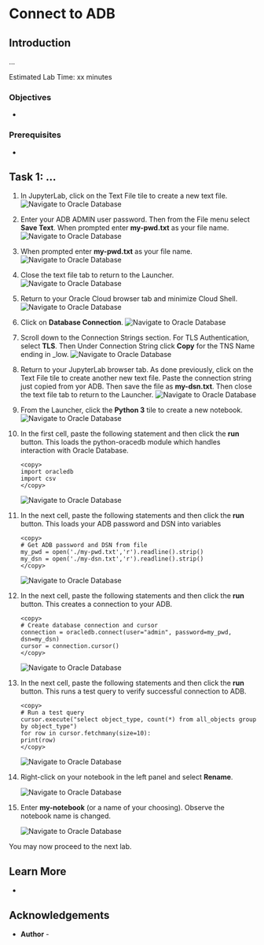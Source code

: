 # Connect to ADB


## Introduction

...

Estimated Lab Time: xx minutes

### Objectives

* 

### Prerequisites

* 

## Task 1: ... 

1. In JupyterLab, click on the Text File tile to create a new text file. 
  ![Navigate to Oracle Database](images/connect-to-adb-01.png)

2. Enter your ADB ADMIN user password. Then from the File menu select **Save Text**. When prompted enter **my-pwd.txt** as your file name.
  ![Navigate to Oracle Database](images/connect-to-adb-02.png)

3. When prompted enter **my-pwd.txt** as your file name.
  ![Navigate to Oracle Database](images/connect-to-adb-03.png)

4.  Close the text file tab to return to the Launcher.
   ![Navigate to Oracle Database](images/connect-to-adb-04.png)

5. Return to your Oracle Cloud browser tab and minimize Cloud Shell.
  ![Navigate to Oracle Database](images/connect-to-adb-05.png)

1. Click on **Database Connection**.
  ![Navigate to Oracle Database](images/connect-to-adb-06.png)

1. Scroll down to the Connection Strings section. For TLS Authentication, select **TLS**. Then Under Connection String click **Copy** for the TNS Name ending in \_low.
  ![Navigate to Oracle Database](images/connect-to-adb-07.png)

1. Return to your JupyterLab browser tab. As done previously, click on the Text File tile to create another new text file. Paste the connection string just copied from yor ADB. Then save the file as **my-dsn.txt**. Then close the text file tab to return to the Launcher.
  ![Navigate to Oracle Database](images/connect-to-adb-08.png)

1. From the Launcher, click the **Python 3** tile to create a new notebook.
  ![Navigate to Oracle Database](images/connect-to-adb-09.png)

1. In the first cell, paste the following statement and then click the **run** button. This loads the python-oracedb module which handles interaction with Oracle Database.

     ```
     <copy>
     import oracledb
     import csv
     </copy>
     ```
     ![Navigate to Oracle Database](images/connect-to-adb-10.png)

2. In the next cell, paste the following statements and then click the **run** button. This loads your ADB password and DSN into variables

     ```
     <copy>
     # Get ADB password and DSN from file
     my_pwd = open('./my-pwd.txt','r').readline().strip()
     my_dsn = open('./my-dsn.txt','r').readline().strip()
     </copy>
     ```
     ![Navigate to Oracle Database](images/connect-to-adb-11.png)

3. In the next cell, paste the following statements and then click the **run** button. This creates a connection to your ADB.

     ```
     <copy>
     # Create database connection and cursor
     connection = oracledb.connect(user="admin", password=my_pwd, dsn=my_dsn)
     cursor = connection.cursor()
     </copy>
     ```
     ![Navigate to Oracle Database](images/connect-to-adb-12.png)

3. In the next cell, paste the following statements and then click the **run** button. This runs a test query to verify successful connection to ADB.

     ```
     <copy>
     # Run a test query
     cursor.execute("select object_type, count(*) from all_objects group by object_type")
     for row in cursor.fetchmany(size=10):
     print(row)
     </copy>
     ```
     ![Navigate to Oracle Database](images/connect-to-adb-13.png)


4. Right-click on your notebook in the left panel and select **Rename**.

     ![Navigate to Oracle Database](images/connect-to-adb-14.png)


5. Enter **my-notebook** (or a name of your choosing). Observe the notebook name is changed.

     ![Navigate to Oracle Database](images/connect-to-adb-15.png)

You may now proceed to the next lab.

## Learn More
* 

## Acknowledgements
* **Author** - 
